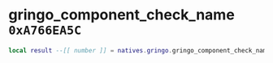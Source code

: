 # gringo_component_check_name `0xA766EA5C`

```lua
local result --[[ number ]] = natives.gringo.gringo_component_check_name(_unk0 --[[ number ]], _unk1 --[[ number ]])
```